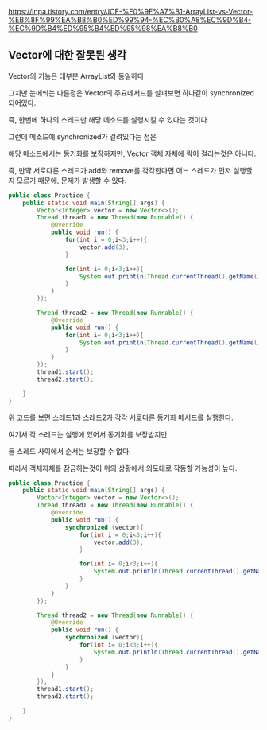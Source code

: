 https://inpa.tistory.com/entry/JCF-%F0%9F%A7%B1-ArrayList-vs-Vector-%EB%8F%99%EA%B8%B0%ED%99%94-%EC%B0%A8%EC%9D%B4-%EC%9D%B4%ED%95%B4%ED%95%98%EA%B8%B0

## Vector에 대한 잘못된 생각

Vector의 기능은 대부분 ArrayList와 동일하다

그치만 눈에띄는 다른점은 Vector의 주요메서드를 살펴보면 하나같이 synchronized 되어있다.

즉, 한번에 하나의 스레드만 해당 메소드를 실행시킬 수 있다는 것이다.

그런데 메소드에 synchronized가 걸려있다는 점은

해당 메소드에서는 동기화를 보장하지만, Vector 객체 자체에 락이 걸리는것은 아니다.

즉, 만약 서로다른 스레드가 add와 remove를 각각한다면 어느 스레드가 먼저 실행할지 모르기 때문에, 문제가 발생할 수 있다.

```java
public class Practice {
    public static void main(String[] args) {
        Vector<Integer> vector = new Vector<>();
        Thread thread1 = new Thread(new Runnable() {
            @Override
            public void run() {
                for(int i = 0;i<3;i++){
                    vector.add(3);
                }

                for(int i= 0;i<3;i++){
                    System.out.println(Thread.currentThread().getName()+"-> "+vector.get(i));
                }
            }
        });

        Thread thread2 = new Thread(new Runnable() {
            @Override
            public void run() {
                for(int i= 0;i<3;i++){
                    System.out.println(Thread.currentThread().getName()+"-> "+vector.remove(0));
                }
            }
        });
        thread1.start();
        thread2.start();

    }
}
```

위 코드를 보면 스레드1과 스레드2가 각각 서로다른 동기화 메서드를 실행한다.

여기서 각 스레드는 실행에 있어서 동기화를 보장받지만

둘 스레드 사이에서 순서는 보장할 수 없다.

따라서 객체자체를 잠금하는것이 위의 상황에서 의도대로 작동할 가능성이 높다.

```java
public class Practice {
    public static void main(String[] args) {
        Vector<Integer> vector = new Vector<>();
        Thread thread1 = new Thread(new Runnable() {
            @Override
            public void run() {
                synchronized (vector){
                    for(int i = 0;i<3;i++){
                        vector.add(3);
                    }

                    for(int i= 0;i<3;i++){
                        System.out.println(Thread.currentThread().getName()+"-> "+vector.get(i));
                    }
                }
            }
        });

        Thread thread2 = new Thread(new Runnable() {
            @Override
            public void run() {
                synchronized (vector){
                    for(int i= 0;i<3;i++){
                        System.out.println(Thread.currentThread().getName()+"-> "+vector.remove(0));
                    }
                }
            }
        });
        thread1.start();
        thread2.start();

    }
}
```
